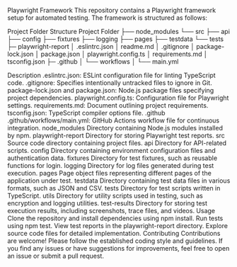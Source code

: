Playwright Framework
This repository contains a Playwright framework setup for automated testing. The framework is structured as follows:

Project Folder Structure
Project Folder
├── node_modules
└── src
       ├── api
       ├── config
       ├── fixtures
       ├── logging
       ├── pages
       ├── testdata
       └── tests
├─ playwright-report
│ .eslintrc.json
│ readme.md
│ .gitignore
│ package-lock.json
│ package.json
│ playwright.config.ts
│ requirements.md
│ tsconfig.json
├─ .github
│        └── workflows
│                 └── main.yml

Description
.eslintrc.json: ESLint configuration file for linting TypeScript code.
.gitignore: Specifies intentionally untracked files to ignore in Git.
package-lock.json and package.json: Node.js package files specifying project dependencies.
playwright.config.ts: Configuration file for Playwright settings.
requirements.md: Document outlining project requirements.
tsconfig.json: TypeScript compiler options file.
.github
.github/workflows/main.yml: GitHub Actions workflow file for continuous integration.
node_modules
Directory containing Node.js modules installed by npm.
playwright-report
Directory for storing Playwright test reports.
src
Source code directory containing project files.
api
Directory for API-related scripts.
config
Directory containing environment configuration files and authentication data.
fixtures
Directory for test fixtures, such as reusable functions for login.
logging
Directory for log files generated during test execution.
pages
Page object files representing different pages of the application under test.
testdata
Directory containing test data files in various formats, such as JSON and CSV.
tests
Directory for test scripts written in TypeScript.
utils
Directory for utility scripts used in testing, such as encryption and logging utilities.
test-results
Directory for storing test execution results, including screenshots, trace files, and videos.
Usage
Clone the repository and install dependencies using npm install.
Run tests using npm test.
View test reports in the playwright-report directory.
Explore source code files for detailed implementation.
Contributing
Contributions are welcome! Please follow the established coding style and guidelines. If you find any issues or have suggestions for improvements, feel free to open an issue or submit a pull request.